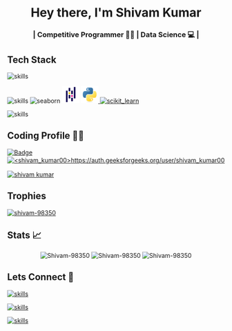 <h1 align="center">Hey there, I'm Shivam Kumar</h1>
<h3 align="center">| Competitive Programmer 👨‍💻 | Data Science 💻 |</h3>

## Tech Stack
![skills](https://skillicons.dev/icons?i=java,python,r,dart)

![skills](https://skillicons.dev/icons?i=tensorflow)
<img src="https://seaborn.pydata.org/_images/logo-mark-lightbg.svg" alt="seaborn" width="40" height="40"/> </a>
<img src="https://raw.githubusercontent.com/devicons/devicon/2ae2a900d2f041da66e950e4d48052658d850630/icons/pandas/pandas-original.svg" alt="pandas" width="40" height="40"/> </a> <a href="https://www.python.org" target="_blank" rel="noreferrer"> <img src="https://raw.githubusercontent.com/devicons/devicon/master/icons/python/python-original.svg" alt="python" width="40" height="40"/> </a> <a href="https://scikit-learn.org/" target="_blank" rel="noreferrer"> <img src="https://upload.wikimedia.org/wikipedia/commons/0/05/Scikit_learn_logo_small.svg" alt="scikit_learn" width="40" height="40"/> </a>

![skills](https://skillicons.dev/icons?i=heroku)

## Coding Profile 👨‍💻

[![Badge](https://cp-logo.vercel.app/leetcode/Shivam__kumar00?logo=true)](https://leetcode.com/Shivam__kumar00/)
<a href="https://auth.geeksforgeeks.org/user/<shivam_kumar00>https://auth.geeksforgeeks.org/user/shivam_kumar00" target="blank"><img align="center" src="https://raw.githubusercontent.com/rahuldkjain/github-profile-readme-generator/master/src/images/icons/Social/geeks-for-geeks.svg" alt="<shivam_kumar00>https://auth.geeksforgeeks.org/user/shivam_kumar00" height="30" width="40" /></a>
</p>

<a href="https://kaggle.com/shivamkumar0019" target="blank"><img align="center" src="https://raw.githubusercontent.com/rahuldkjain/github-profile-readme-generator/master/src/images/icons/Social/kaggle.svg" alt="shivam kumar" height="30" width="40" /></a>


## Trophies 

<p align="left"> <a href="https://github.com/ryo-ma/github-profile-trophy"><img src="https://github-profile-trophy.vercel.app/?username=shivam-98350" alt="shivam-98350" /></a> </p>


## Stats 📈
<p align="center"> <img width="36.5%" src="https://github-readme-stats.vercel.app/api/top-langs?username=Shivam-98350&show_icons=true&theme=great-gatsby&title_color=ffffff&text_color=ffffff&locale=en&layout=compact&hide_border=true" alt="Shivam-98350" />
<img width="48%" src="https://github-readme-stats.vercel.app/api?username=Shivam-98350&show_icons=true&theme=vision-friendly-dark&hide_border=true&locale=en&hide_border=true" alt="Shivam-98350" />
<img width="48%" src="https://github-readme-streak-stats.herokuapp.com/?user=Shivam-98350&theme=highcontrast&hide_border=true" alt="Shivam-98350" /> </p>

## Lets Connect 🤝

[![skills](https://skillicons.dev/icons?i=linkedin)](https://www.linkedin.com/in/shivam-kumar-4a1300208)

[![skills](https://skillicons.dev/icons?i=github)](https://github.com/Shivam-98350)

[![skills](https://skillicons.dev/icons?i=instagram)](https://www.instagram.com/shivamkumar98350/)

